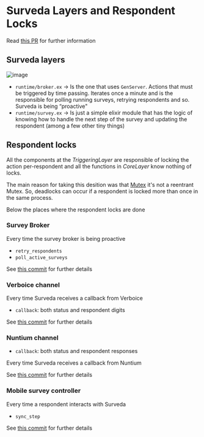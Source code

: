 # Surveda Layers and Respondent Locks

Read [this PR](https://github.com/instedd/surveda/pull/1667) for further information

## Surveda layers

![image](https://user-images.githubusercontent.com/13237343/76789776-43e71c00-679c-11ea-8cf5-7188a1e20b2a.png)

* `runtime/broker.ex` -> Is the one that uses `GenServer`. Actions that must be triggered by time passing. Iterates once a minute and is the responsible for polling running surveys, retrying respondents and so. Surveda is being “proactive"
* `runtime/survey.ex` -> Is just a simple elixir module that has the logic of knowing how to handle the next step of the survey and updating the respondent (among a few other tiny things)

## Respondent locks

All the components at the _TriggeringLayer_ are responsible of locking the action per-respondent and all the functions in _CoreLayer_ know nothing of locks.

The main reason for taking this desition was that [Mutex](https://hexdocs.pm/mutex/readme.html) it's not a reentrant Mutex. So, deadlocks can occur if a respondent is locked more than once in the same process.

Below the places where the respondent locks are done

### Survey Broker

Every time the survey broker is being proactive

* `retry_respondents`
* `poll_active_surveys`

See [this commit](https://github.com/instedd/surveda/pull/1667/commits/39f67f1584a137bd9b1ac4efa9def11e4d690015) for further details

### Verboice channel

Every time Surveda receives a callback from Verboice

* `callback`: both status and respondent digits

See [this commit](https://github.com/instedd/surveda/pull/1667/commits/ebd136cdeec1c79eeecd61809f5f3d971c2bd895) for further details

### Nuntium channel

* `callback`: both status and respondent responses

Every time Surveda receives a callback from Nuntium

See [this commit](https://github.com/instedd/surveda/pull/1667/commits/4834803363dc7173f02d16f7b20ea0a6f4204ec3) for further details

### Mobile survey controller

Every time a respondent interacts with Surveda

* `sync_step`

See [this commit](https://github.com/instedd/surveda/pull/1667/commits/d2f3aa59f3fe21b869009c72bb369a4775b7b133) for further details
